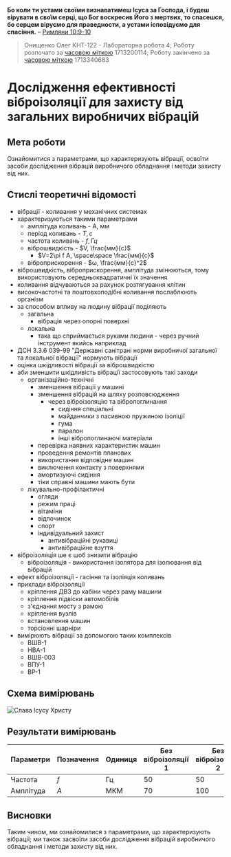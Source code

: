 **Бо коли ти устами своїми визнаватимеш Ісуса за Господа, і будеш вірувати в своїм серці, що Бог воскресив Його з мертвих, то спасешся, бо серцем віруємо для праведности, а устами ісповідуємо для спасіння.**
– [Римляни 10:9-10](https://www.bible.com/uk/bible/compare/ROM.10.9-10)

> Онищенко Олег КНТ-122 - Лабораторна робота 4;
> Роботу розпочато за [часовою міткою](https://www.unixtimestamp.com/) 1713200114;
> Роботу закінчено за [часовою міткою](https://www.unixtimestamp.com/) 1713340683

# Дослідження ефективності віброізоляції для захисту від загальних виробничих вібрацій

## Мета роботи

Ознайомитися з параметрами, що характеризують вібрації, освоїти засоби дослідження вібрацій виробничого обладнання і методи захисту від них.

## Стислі теоретичні відомості

- вібрації - коливання у механічних системах
- характеризуються такими параметрами
  - амплітуда коливань - А, мм
  - період коливань - $Т, с$
  - частота коливань - $f, Гц$
  - віброшвидкість - $V, \frac{мм}{с}$
    - $V=2\pi f A, \space\space \frac{мм}{c}$
  - віброприскорення - $ω, \frac{мм}{c}^2$
- віброшвидкість, віброприскорення, амплітуда змінюються, тому використовують середньоквадратичні їх значення
- коливання відчуваються за рахунок розтягування клітин
- високочастотні та поштовхоподібні коливання послаблюють організм
- за способом впливу на людину вібрації поділяють
  - загальна
    - вібрація через опорні поверхні
  - локальна
    - така що сприймається руками людини - через ручний інструмент якийсь наприклад
- ДСН 3.3.6 039-99 "Державні санітрані норми виробничої загальної та локальної вібрації" нормують вібрації
- оцінка шкідливості вібрації за віброшвидкістю
- аби зменшити шкідливість вібрації застосовують такі заходи
  - організаційно-технічні
    - зменшення вібрації у машині
    - зменшення вібрацій на шляху розповсюдження
      - через віброізоляцію та вібропоглинання
        - сидіння спеціальні
        - майданчики з пасивною пружиною ізоліції
        - гума
        - паралон
        - інші вібропоглинаючі матеріали
    - перевірка наявних характеристик машин
    - проведення ремонтів планових
    - використання відповідне машин
    - виключення контакту з поверхнями
    - амортизуючі сидіння
    - тіки справні машини мають бути
  - лікувально-профілактичні
    - огляди
    - режим праці
    - вітаміни
    - відпочинок
    - спорт
    - індивідуальний захист
      - антивібраційні рукавиці
      - антивібраційне взуття
- віброізоляція ше є шоб знизити вібрацію
  - віброізоляція - використання ізолятора для ізолювання від вібрацій
- ефект віброізоляції - гасіння та ізоліяція коливань
- приклади віброізоляції
  - кріплення ДВЗ до кабіни через раму машини
  - кріплення підвіски автомобілів
  - з'єднання мосту з рамою
  - кріплення вузлів
  - встановлення машин
  - торсіонні шарніри
- вимірюють вібрації за допомогою таких комплексів
  - ВШВ-1
  - НВА-1
  - ВШВ-003
  - ВПУ-1
  - ВР-1

## Схема вимірювань

![Слава Ісусу Христу](https://lh3.googleusercontent.com/pw/AP1GczMRDZfNDl38N_1p85l5BlAnq9x-J36Bv_PDkXQ2O35tyiXC_7t5TP4gvtgBL-T4e-hnF4uBcSw2A3dL8HaQqmGYLi8bF4Fb_f5ZsOVm1CSyvWqtAdXWCPNQwfmFINqcHr8YyeKCfHBqfRepJq05yES_-g=w1015-h835-s-no?authuser=0)

## Результати вимірювань

| Параметри | Позначення | Одиниця | Без віброізоляції 1 | Без віброізоляції 2 | З віброізоляцією 1 | З віброізоляцією 2 |
| --------- | ---------- | ------- | ------------------- | ------------------- | ------------------ | ------------------ |
| Частота   | $f$        | Гц      | 50                  | 50                  | 50                 | 50                 |
| Амплітуда | $A$        | МКМ     | 70                  | 100                 | 10                 | 14                 |

## Висновки

Таким чином, ми ознайомилися з параметрами, що характеризують вібрації; ми також засвоїли засоби дослідження вібрацій виробничого обладнання і методи захисту від них.
